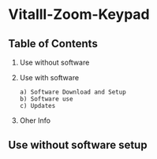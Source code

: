 # Vitalll-Zoom-Keypad

## Table of Contents
1. Use without software
2. Use with software
   
       a) Software Download and Setup
       b) Software use
       c) Updates
4. Oher Info


  
## Use **without** software setup

